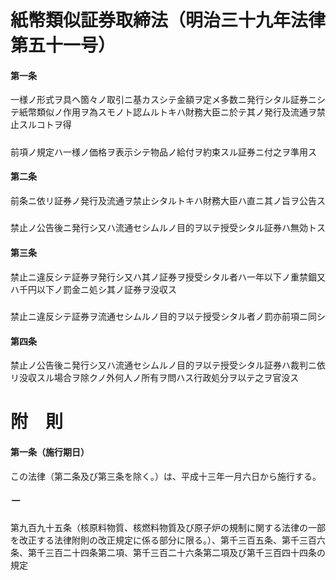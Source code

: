 # 紙幣類似証券取締法（明治三十九年法律第五十一号）
#### 第一条
一様ノ形式ヲ具ヘ箇々ノ取引ニ基カスシテ金額ヲ定メ多数ニ発行シタル証券ニシテ紙幣類似ノ作用ヲ為スモノト認ムルトキハ財務大臣ニ於テ其ノ発行及流通ヲ禁止スルコトヲ得
##### 
前項ノ規定ハ一様ノ価格ヲ表示シテ物品ノ給付ヲ約束スル証券ニ付之ヲ準用ス
#### 第二条
前条ニ依リ証券ノ発行及流通ヲ禁止シタルトキハ財務大臣ハ直ニ其ノ旨ヲ公告ス
##### 
禁止ノ公告後ニ発行シ又ハ流通セシムルノ目的ヲ以テ授受シタル証券ハ無効トス
#### 第三条
禁止ニ違反シテ証券ヲ発行シ又ハ其ノ証券ヲ授受シタル者ハ一年以下ノ重禁錮又ハ千円以下ノ罰金ニ処シ其ノ証券ヲ没収ス
##### 
禁止ニ違反シテ証券ヲ流通セシムルノ目的ヲ以テ授受シタル者ノ罰亦前項ニ同シ
#### 第四条
禁止ノ公告後ニ発行シ又ハ流通セシムルノ目的ヲ以テ授受シタル証券ハ裁判ニ依リ没収スル場合ヲ除クノ外何人ノ所有ヲ問ハス行政処分ヲ以テ之ヲ官没ス
# 附　則
#### 第一条（施行期日）
この法律（第二条及び第三条を除く。）は、平成十三年一月六日から施行する。
##### 一
第九百九十五条（核原料物質、核燃料物質及び原子炉の規制に関する法律の一部を改正する法律附則の改正規定に係る部分に限る。）、第千三百五条、第千三百六条、第千三百二十四条第二項、第千三百二十六条第二項及び第千三百四十四条の規定
